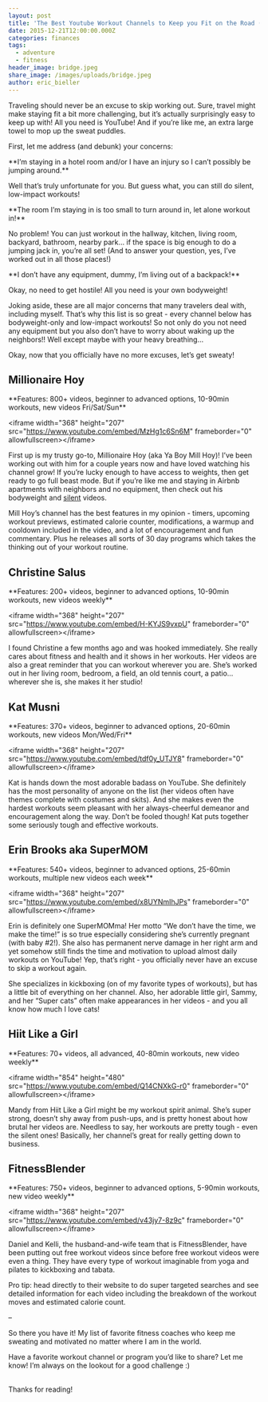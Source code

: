 ```yaml
---
layout: post
title: 'The Best Youtube Workout Channels to Keep you Fit on the Road (or Anywhere!)'
date: 2015-12-21T12:00:00.000Z
categories: finances
tags:
  - adventure
  - fitness
header_image: bridge.jpeg
share_image: /images/uploads/bridge.jpeg
author: eric_bieller
---
```



Traveling should never be an excuse to skip working out. Sure, travel might make staying fit a bit more challenging, but it’s actually surprisingly easy to keep up with! All you need is YouTube! And if you’re like me, an extra large towel to mop up the sweat puddles.

First, let me address (and debunk) your concerns:

\*\*I’m staying in a hotel room and/or I have an injury so I can’t possibly be jumping around.\*\*

Well that’s truly unfortunate for you. But guess what, you can still do silent, low-impact workouts!

\*\*The room I’m staying in is too small to turn around in, let alone workout in!\*\*

No problem! You can just workout in the hallway, kitchen, living room, backyard, bathroom, nearby park… if the space is big enough to do a jumping jack in, you’re all set! (And to answer your question, yes, I’ve worked out in all those places!)

\*\*I don’t have any equipment, dummy, I’m living out of a backpack!\*\*

Okay, no need to get hostile! All you need is your own bodyweight!

Joking aside, these are all major concerns that many travelers deal with, including myself. That’s why this list is so great - every channel below has bodyweight-only and low-impact workouts! So not only do you not need any equipment but you also don’t have to worry about waking up the neighbors!! Well except maybe with your heavy breathing…

Okay, now that you officially have no more excuses, let’s get sweaty!

## Millionaire Hoy

\*\*Features: 800+ videos, beginner to advanced options, 10-90min workouts, new videos Fri/Sat/Sun\*\*

&lt;iframe width="368" height="207" src="https://www.youtube.com/embed/MzHg1c6Sn6M" frameborder="0" allowfullscreen&gt;&lt;/iframe&gt;

First up is my trusty go-to, Millionaire Hoy (aka Ya Boy Mill Hoy)! I’ve been working out with him for a couple years now and have loved watching his channel grow! If you’re lucky enough to have access to weights, then get ready to go full beast mode. But if you’re like me and staying in Airbnb apartments with neighbors and no equipment, then check out his bodyweight and [silent](https://www.youtube.com/playlist?list=PLLErTVW5MWNsBum5z9sGAlK0iItPPLqg3) videos.

Mill Hoy’s channel has the best features in my opinion - timers, upcoming workout previews, estimated calorie counter, modifications, a warmup and cooldown included in the video, and a lot of encouragement and fun commentary. Plus he releases all sorts of 30 day programs which takes the thinking out of your workout routine.

## Christine Salus

\*\*Features: 200+ videos, beginner to advanced options, 10-90min workouts, new videos weekly\*\*

&lt;iframe width="368" height="207" src="https://www.youtube.com/embed/H-KYJS9vxpU" frameborder="0" allowfullscreen&gt;&lt;/iframe&gt;

I found Christine a few months ago and was hooked immediately. She really cares about fitness and health and it shows in her workouts. Her videos are also a great reminder that you can workout wherever you are. She’s worked out in her living room, bedroom, a field, an old tennis court, a patio…wherever she is, she makes it her studio!

## Kat Musni

\*\*Features: 370+ videos, beginner to advanced options, 20-60min workouts, new videos Mon/Wed/Fri\*\*

&lt;iframe width="368" height="207" src="https://www.youtube.com/embed/tdf0y_UTJY8" frameborder="0" allowfullscreen&gt;&lt;/iframe&gt;

Kat is hands down the most adorable badass on YouTube. She definitely has the most personality of anyone on the list (her videos often have themes complete with costumes and skits). And she makes even the hardest workouts seem pleasant with her always-cheerful demeanor and encouragement along the way. Don’t be fooled though! Kat puts together some seriously tough and effective workouts.

## Erin Brooks aka SuperMOM

\*\*Features: 540+ videos, beginner to advanced options, 25-60min workouts, multiple new videos each week\*\*

&lt;iframe width="368" height="207" src="https://www.youtube.com/embed/x8UYNmIhJPs" frameborder="0" allowfullscreen&gt;&lt;/iframe&gt;

Erin is definitely one SuperMOMma! Her motto “We don’t have the time, we make the time!” is so true especially considering she’s currently pregnant (with baby #2!). She also has permanent nerve damage in her right arm and yet somehow still finds the time and motivation to upload almost daily workouts on YouTube! Yep, that’s right - you officially never have an excuse to skip a workout again.

She specializes in kickboxing (on of my favorite types of workouts), but has a little bit of everything on her channel. Also, her adorable little girl, Sammy, and her “Super cats” often make appearances in her videos - and you all know how much I love cats!

## Hiit Like a Girl

\*\*Features: 70+ videos, all advanced, 40-80min workouts, new video weekly\*\*

&lt;iframe width="854" height="480" src="https://www.youtube.com/embed/Q14CNXkG-r0" frameborder="0" allowfullscreen&gt;&lt;/iframe&gt;

Mandy from Hiit Like a Girl might be my workout spirit animal. She’s super strong, doesn’t shy away from push-ups, and is pretty honest about how brutal her videos are. Needless to say, her workouts are pretty tough - even the silent ones! Basically, her channel’s great for really getting down to business.

## FitnessBlender

\*\*Features: 750+ videos, beginner to advanced options, 5-90min workouts, new video weekly\*\*

&lt;iframe width="368" height="207" src="https://www.youtube.com/embed/v43jy7-8z9c" frameborder="0" allowfullscreen&gt;&lt;/iframe&gt;

Daniel and Kelli, the husband-and-wife team that is FitnessBlender, have been putting out free workout videos since before free workout videos were even a thing. They have every type of workout imaginable from yoga and pilates to kickboxing and tabata.

Pro tip: head directly to their website to do super targeted searches and see detailed information for each video including the breakdown of the workout moves and estimated calorie count.

–

So there you have it! My list of favorite fitness coaches who keep me sweating and motivated no matter where I am in the world.

Have a favorite workout channel or program you’d like to share? Let me know! I’m always on the lookout for a good challenge :)

<br>Thanks for reading!